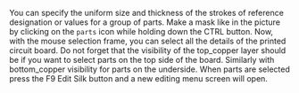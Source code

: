 You can specify the uniform size and thickness of the strokes of reference designation or values for a group of parts. Make a mask like in the picture by clicking on the `parts` icon while holding down the CTRL button. Now, with the mouse selection frame, you can select all the details of the printed circuit board. Do not forget that the visibility of the top_copper layer should be if you want to select parts on the top side of the board. Similarly with bottom_copper visibility for parts on the underside. When parts are selected press the F9 Edit Silk button and a new editing menu screen will open.
